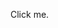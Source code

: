 <html>
  
<head>
  <meta charset="utf-8">
  <meta name="viewport" content="width=device-width">
  <title>JS Bin</title>
  
 </head>
  
<body>
  
<script src="//d3js.org/d3.v3.min.js" \\the d3 script reference></script> 
  
<p>Click me.</p>
  
<script>
 
var n = 3000;
var w = 600;
var h = 600;
  
var color = d3.scale.category10()


  
var data = [];
for (var i = 0; i < n; i ++) {
  data.push([Math.random(), Math.random()]);
}
  

  
var svg = d3.select("body")
  .append("svg")
  .attr("width", w)
  .attr("height", h);
  
  svg.append("rect")
  .attr("height", h)
  .attr("width", w)
  .attr("fill", "white")
  
  svg.selectAll("circle")
  .data(data)
  .enter()
  .append("circle")
  .attr("cx", function(d){return (w-50)*d[0]+25;})
  .attr("cy", function(d){return (w-50)*d[1]+25;})
  .attr("fill", function(d){
    return color((d[0]-1/2)*(d[0]-1/2) +(d[1]-1/2)*(d[1]-1/2) < 1/4)})
  .attr("r", 0)
  .transition()
  .duration(500)
  .delay(500)
  .attr("r", Math.sqrt(50000/(n+1000))) //random function to make 
  

d3.select("p")
    .on("click", function() {
     
    
var n = 4000;

var data = [];

for (var i = 0; i < n; i ++) {
  data.push([Math.random(), Math.random()]);
}
    
   svg.selectAll("circle")
  .data(data)
  .transition()
  .duration(1000)
  .attr("cx", function(d){return (w-50)*d[0]+25;})
  .attr("cy", function(d){return (h-50)*d[1]+25;})
  .transition()
  .duration(1000)
  .delay(1000)
  .attr("fill", function(d){
    return color((d[0]-1/2)*(d[0]-1/2) +(d[1]-1/2)*(d[1]-1/2) < 1/4)})
    
  });
 
</script>

</body>

</html>
